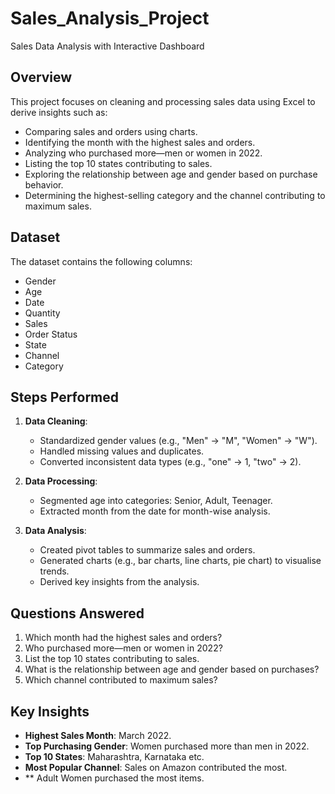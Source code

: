 # Sales_Analysis_Project
Sales Data Analysis with Interactive Dashboard
## Overview
This project focuses on cleaning and processing sales data using Excel to derive insights such as:
- Comparing sales and orders using charts.
- Identifying the month with the highest sales and orders.
- Analyzing who purchased more—men or women in 2022.
- Listing the top 10 states contributing to sales.
- Exploring the relationship between age and gender based on purchase behavior.
- Determining the highest-selling category and the channel contributing to maximum sales.
## Dataset
The dataset contains the following columns:
- Gender
- Age
- Date
- Quantity
- Sales
- Order Status
- State
- Channel
- Category
## Steps Performed
1. **Data Cleaning**:
   - Standardized gender values (e.g., "Men" → "M", "Women" → "W").
   - Handled missing values and duplicates.
   - Converted inconsistent data types (e.g., "one" → 1, "two" → 2).

2. **Data Processing**:
   - Segmented age into categories: Senior, Adult, Teenager.
   - Extracted month from the date for month-wise analysis.
3. **Data Analysis**:
   - Created pivot tables to summarize sales and orders.
   - Generated charts (e.g., bar charts, line charts, pie chart) to visualise trends.
   - Derived key insights from the analysis.
  
## Questions Answered
1. Which month had the highest sales and orders?
2. Who purchased more—men or women in 2022?
3. List the top 10 states contributing to sales.
4. What is the relationship between age and gender based on purchases?
5. Which channel contributed to maximum sales?
## Key Insights
- **Highest Sales Month**: March 2022.
- **Top Purchasing Gender**: Women purchased more than men in 2022.
- **Top 10 States**: Maharashtra, Karnataka etc.
- **Most Popular Channel**: Sales on Amazon contributed the most.
- ** Adult Women purchased the most items. 
